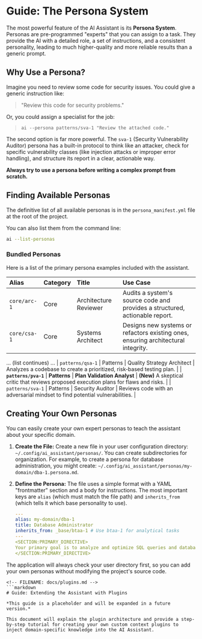 <!-- FILENAME: docs/personas.md -->

# Guide: The Persona System

The most powerful feature of the AI Assistant is its **Persona System**. Personas are pre-programmed "experts" that you can assign to a task. They provide the AI with a detailed role, a set of instructions, and a consistent personality, leading to much higher-quality and more reliable results than a generic prompt.

## Why Use a Persona?

Imagine you need to review some code for security issues. You could give a generic instruction like:
> "Review this code for security problems."

Or, you could assign a specialist for the job:
> `ai --persona patterns/sva-1 "Review the attached code."`

The second option is far more powerful. The `sva-1` (Security Vulnerability Auditor) persona has a built-in protocol to think like an attacker, check for specific vulnerability classes (like injection attacks or improper error handling), and structure its report in a clear, actionable way.

**Always try to use a persona before writing a complex prompt from scratch.**

## Finding Available Personas

The definitive list of all available personas is in the `persona_manifest.yml` file at the root of the project.

You can also list them from the command line:
```bash
ai --list-personas
```


### Bundled Personas

Here is a list of the primary persona examples included with the assistant.

| Alias | Category | Title | Use Case |
| :--- | :--- | :--- | :--- |
| `core/arc-1` | Core | Architecture Reviewer | Audits a system's source code and provides a structured, actionable report. |
| `core/csa-1` | Core | Systems Architect | Designs new systems or refactors existing ones, ensuring architectural integrity. |
... (list continues) ...
| `patterns/qsa-1` | Patterns | Quality Strategy Architect | Analyzes a codebase to create a prioritized, risk-based testing plan. |
| **`patterns/pva-1`** | **Patterns** | **Plan Validation Analyst** | **(New)** A skeptical critic that reviews proposed execution plans for flaws and risks. |
| `patterns/sva-1` | Patterns | Security Auditor | Reviews code with an adversarial mindset to find potential vulnerabilities. |


## Creating Your Own Personas

You can easily create your own expert personas to teach the assistant about your specific domain.

1.  **Create the File:** Create a new file in your user configuration directory: `~/.config/ai_assistant/personas/`. You can create subdirectories for organization. For example, to create a persona for database administration, you might create: `~/.config/ai_assistant/personas/my-domain/dba-1.persona.md`.

2.  **Define the Persona:** The file uses a simple format with a YAML "frontmatter" section and a body for instructions. The most important keys are `alias` (which must match the file path) and `inherits_from` (which tells it which base personality to use).

    ```yaml
    ---
    alias: my-domain/dba-1
    title: Database Administrator
    inherits_from: _base/btaa-1 # Use btaa-1 for analytical tasks
    ---
    <SECTION:PRIMARY_DIRECTIVE>
    Your primary goal is to analyze and optimize SQL queries and database schemas...
    </SECTION:PRIMARY_DIRECTIVE>
    ```

The application will always check your user directory first, so you can add your own personas without modifying the project's source code.
```
<!-- FILENAME: docs/plugins.md -->
```markdown
# Guide: Extending the Assistant with Plugins

*This guide is a placeholder and will be expanded in a future version.*

This document will explain the plugin architecture and provide a step-by-step tutorial for creating your own custom context plugins to inject domain-specific knowledge into the AI Assistant.
```


